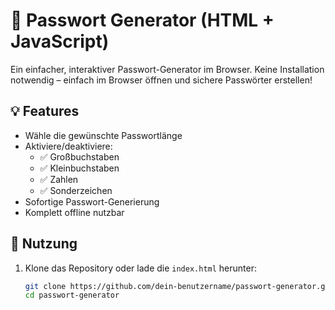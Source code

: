 # 🔐 Passwort Generator (HTML + JavaScript)

Ein einfacher, interaktiver Passwort-Generator im Browser. Keine Installation notwendig – einfach im Browser öffnen und sichere Passwörter erstellen!

## 💡 Features

- Wähle die gewünschte Passwortlänge
- Aktiviere/deaktiviere:
  - ✅ Großbuchstaben
  - ✅ Kleinbuchstaben
  - ✅ Zahlen
  - ✅ Sonderzeichen
- Sofortige Passwort-Generierung
- Komplett offline nutzbar

## 🚀 Nutzung

1. Klone das Repository oder lade die `index.html` herunter:
   ```bash
   git clone https://github.com/dein-benutzername/passwort-generator.git
   cd passwort-generator
